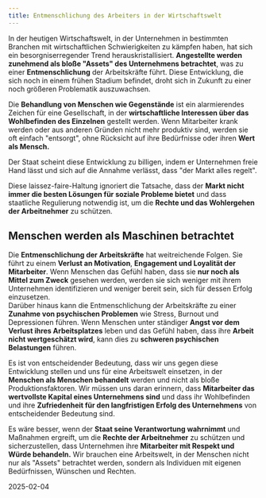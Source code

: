 ```yaml
---  
title: Entmenschlichung des Arbeiters in der Wirtschaftswelt
---
```

In der heutigen Wirtschaftswelt, in der Unternehmen in bestimmten Branchen mit wirtschaftlichen Schwierigkeiten zu kämpfen haben, hat sich ein besorgniserregender Trend herauskristallisiert. **Angestellte werden zunehmend als bloße "Assets" des Unternehmens betrachtet**, was zu einer **Entmenschlichung** der Arbeitskräfte führt. Diese Entwicklung, die sich noch in einem frühen Stadium befindet, droht sich in Zukunft zu einer noch größeren Problematik auszuwachsen.

Die **Behandlung von Menschen wie Gegenstände** ist ein alarmierendes Zeichen für eine Gesellschaft, in der **wirtschaftliche Interessen über das Wohlbefinden des Einzelnen** gestellt werden. Wenn Mitarbeiter krank werden oder aus anderen Gründen nicht mehr produktiv sind, werden sie oft einfach "entsorgt", ohne Rücksicht auf ihre Bedürfnisse oder ihren **Wert als Mensch.**

Der Staat scheint diese Entwicklung zu billigen, indem er Unternehmen freie Hand lässt und sich auf die Annahme verlässt, dass "der Markt alles regelt". 

Diese laissez-faire-Haltung ignoriert die Tatsache, dass der **Markt nicht immer die besten Lösungen für soziale Probleme bietet** und dass staatliche Regulierung notwendig ist, um die **Rechte und das Wohlergehen der Arbeitnehmer** zu schützen.

## Menschen werden als Maschinen betrachtet

Die **Entmenschlichung der Arbeitskräfte** hat weitreichende Folgen. Sie führt zu einem **Verlust an Motivation**, **Engagement und Loyalität der Mitarbeiter**. Wenn Menschen das Gefühl haben, dass sie **nur noch als Mittel zum Zweck** gesehen werden, werden sie sich weniger mit ihrem Unternehmen identifizieren und weniger bereit sein, sich für dessen Erfolg einzusetzen.  
Darüber hinaus kann die Entmenschlichung der Arbeitskräfte zu einer **Zunahme von psychischen Problemen** wie Stress, Burnout und Depressionen führen. Wenn Menschen unter ständiger **Angst vor dem Verlust ihres Arbeitsplatzes** leben und das Gefühl haben, dass ihre **Arbeit nicht wertgeschätzt wird**, kann dies zu **schweren psychischen Belastungen** führen.

Es ist von entscheidender Bedeutung, dass wir uns gegen diese Entwicklung stellen und uns für eine Arbeitswelt einsetzen, in der **Menschen als Menschen behandelt** werden und nicht als bloße Produktionsfaktoren. Wir müssen uns daran erinnern, dass **Mitarbeiter das wertvollste Kapital eines Unternehmens sind** und dass ihr Wohlbefinden und ihre **Zufriedenheit für den langfristigen Erfolg des Unternehmens** von entscheidender Bedeutung sind.

Es wäre besser, wenn der **Staat seine Verantwortung wahrnimmt** und Maßnahmen ergreift, um die **Rechte der Arbeitnehmer** zu schützen und sicherzustellen, dass Unternehmen ihre **Mitarbeiter mit Respekt und Würde behandeln.** Wir brauchen eine Arbeitswelt, in der Menschen nicht nur als "Assets" betrachtet werden, sondern als Individuen mit eigenen Bedürfnissen, Wünschen und Rechten.

2025-02-04